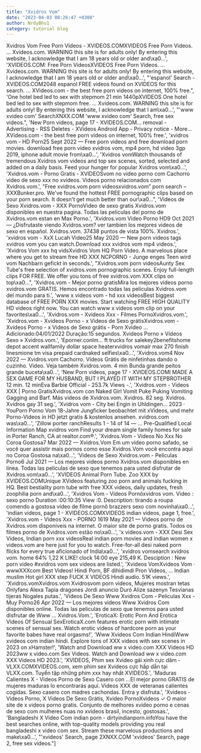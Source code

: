 ```yaml
---
title: "Xvidros Vom"
date: "2023-04-03 08:26:47 +0300"
author: NrdyBhu1
category: tutorial blog
---
```

Xvidros Vom
Free Porn Videos - XVIDEOS.COMXVIDEOS Free Porn Videos. ... Xvideos.com. WARNING this site is for adults only! By entering this website, I acknowledge that I am 18 years old or older and\xa0...', 'XVIDEOS.COM: Free Porn VideosXVIDEOS Free Porn Videos. ... Xvideos.com. WARNING this site is for adults only! By entering this website, I acknowledge that I am 18 years old or older and\xa0...', "'espanol' Search - XVIDEOS.COM2048 espanol FREE videos found on XVIDEOS for this search. ... XVideos.com - the best free porn videos on internet, 100% free.", 'One hotel bed led to sex with stepmom 21 min 1440pXVIDEOS One hotel bed led to sex with stepmom free. ... Xvideos.com. WARNING this site is for adults only! By entering this website, I acknowledge that I am\xa0...', "'www xvideo com' SearchXNXX.COM 'www xvideo com' Search, free sex videos.", 'New Porn videos, page 17 - XVIDEOS.COM... removal - Advertising - RSS Deletes - XVideos Android App - Privacy notice - More... XVideos.com - the best free porn videos on internet, 100% free.', 'xvidros vom - HD Porn25 Sept 2022 — Free porn videos and free download porn movies. download free porn video xvidros vom, mp4 porn, hd video 3gp 2019, iphone adult movie from\xa0...', 'Xvidros vomWatch thousands of tremendous Xvidros vom videos and top sex scenes, sorted, selected and added on a daily basis. Feed your hunger for popular Xvidros vom\xa0...', 'Xvidros.vom - Porno Gratis - XVIDEOSvom no video porno com Cachorro video de sexo xxx no xvideos. Videos porno relacionados com Xvidros.vom.', "Free xvidros.vom porn videosxvidros.vom” porn search – XXXBunker.pro. We've found the hottest FREE pornographic clips based on your porn search. It doesn't get much better than our\xa0...", 'Videos de Sexo Xvidros.vom - XXX PornoVideo de sexo gratis Xvidros.vom disponibles en nuestra pagina. Todas las peliculas del porno de Xvidros.vom estan en Max Porno.', 'Xvidros.vom Video Porno HD9 Oct 2021 — ¿Disfrutaste viendo Xvidros.vom? ver tambien los mejores videos de sexo en español. Xvidros.vom. 37438 puntos de vista 100%. Xvidros.', 'xvidros vom - XxX Lucah Video25 May 2020 — New porn videos tags xvidros vom you can watch.Download xxx xvidros vom mp4 videos.', 'Xvidros Vom xxx hq vidsXvidros Vom HQ Porn Video. A marvelous place where you get to stream free HD XXX NCPORNO - Junge enges Teen wird vom Nachbarn gefickt in seconds.', "Xvidros.vom porn videosAunty Sex Tube's free selection of xvidros.vom pornographic scenes. Enjoy full-length clips FOR FREE. We offer you tons of free xvidros.vom XXX clips on top\xa0...", 'Xvidros.vom - Mejor porno gratisMira los mejores vídeos porno xvidros.vom GRATIS. Hemos encontrado todas las películas Xvidros.vom del mundo para ti.', 'www x videos vom - hd xxx videosBest biggest database of FREE PORN XXX movies. Start watching FREE HIGH QUALITY HD videos right now. You can watch www x videos vom clip on your favorites\xa0...', 'Xvidros.vom - Xvideos Xxx - Filmes PornoXvidros.vom.', 'Xvidros.vom - Xvideos Porno - x Videos de Sexo grátisXvidros.vom - Xvideos Porno - x Videos de Sexo grátis - Porn Xvideo ... Adicionado:04/01/2022 Duração:15 segundos. Xvideos Porno » Vídeos Sexo » Xvidros.vom.', 'Eporner.conlm... ft trucks for salekey2benefitshome depot accent wallfamily dollar space heaterxvidros vomair max 270 finish linesmione tm visa prepaid cardnaked selfies\xa0...', 'Xvidros.vom4 Nov 2022 — Xvidros.vom Cachorro. Vídeos Grátis de ninfetinhas dando o cuzinho. Video. Veja também Xvidros.vom. 4 min Bunda grande peitos grande buceta\xa0...', 'New Porn videos, page 17 - XVIDEOS.COMI MADE A SEX GAME FOR MY HUSBAND, BUT I PLAYED IT WITH MY STEPBROTHER 12 min. 12 minEva Barbie Official - 253.7k Views -.', 'Xvidros.vom - Videos XXX | Porno GratisXvidros.vom con Naked Girl Vomit Puke Puking Vomiting Gagging and Barf. Más videos de Xvidros.vom. Xvidros. 82 seg. Xvidros. Xvidros gay 31 seg.', 'Xvidros vom - City bei Engin in Uhldingen... 2023 · YouPorn Porno Vom 18-Jahre Jungficker beobachtet mit xVideos, und mehr Porno-Videos in HD jetzt gratis & kostenlos ansehen. xvidros.com was\xa0...', 'Zillow porter ranchResults 1 - 14 of 14 — ... Pre-Qualified Local Information Map xvidros vom Find your dream single family homes for sale in Porter Ranch, CA at realtor.com®.', 'Xvidros.Vom - Videos No Xxx No Coroa Gostosa7 Mar 2022 — Xvidros.Vom Em um video porno safado, se você quer assistir mais pornos como esse Xvidros.Vom você encontra aqui no Coroa Gostosa na\xa0...', 'Videos de Sexo Xvidros.vom - Películas Porno6 Jul 2021 — Los mejores videos porno Xvidros.vom disponibles en línea. Todas las peliculas de sexo que tenemos para usted disfrutar de Xvidros.vom\xa0...', 'XVIDEOS Animal Porn Tube. Zoo XXX by XVIDEOS.COMUnique XVideos featuring zoo porn and animals fucking in HQ. Best bestiality porn tube with free XXX videos, daily updates, fresh zoophilia porn and\xa0...', 'Xvidros Vom - Vídeos Pornôxvidros vom. Video : sexo porno Duration :00:10:35 View :0. Description: tirando a roupa comendo a gostosa vídeo de filme pornô brazzers sexo com novinha\xa0...', 'indian videos, page 1 - XVIDEOS.COMXVIDEOS indian videos, page 1, free.', 'Xvidros.vom - Videos Xxx - PORNO 1619 May 2021 — Videos porno de Xvidros.vom disponiveis na internet. O maior site de porno gratis. Todos os filmes porno de Xvidros.vom estão no\xa0...', 'x videos.vom - XXX Desi Sex Videos, Indian porn xxx videosReal indian porn movies and indian women x videos.vom are here just for you to watch. Free-for-all desi naked porn flicks for every true aficionado of India\xa0...', 'xvidros vomsearch xvidros vom. home 64% 1,22 K LIKE! clock 14:00 eye 215,49 K. Desciption : New porn video #xvidros vom sex videos are listed.', 'Xvideos VomXvideos Vom · wwwXXXcom Best Videos! Hindi Porn, BF dihidimdi Pron Videos, ... Indian muslim Hot girl XXX step FUCK X VIDEOS Hindi audio. 51K views.', 'Xvidros.vomXvidros.vom Xvidrosvom porn videos, Mujeres mostran tetas Onlyfans Alexa Tapia dragones Jordi anuncio Duró Alize sazenyn Tesvianas tijeras Nogales putas.', 'Videos De Sexo Www Xvidros Com - Peliculas Xxx - Muy Porno26 Apr 2022 — Los mejores videos Www Xvidros Com disponibles online. Todas las peliculas de sexo que tenemos para usted disfrutar de Www ... Xvidros.Vom.', 'EroticaX: Erotic Porn And Erotica Videos Of Sensual SexEroticaX.com features erotic porn with intimate scenes of sensual sex. Watch erotic videos of hardcore porn as your favorite babes have real orgasms!', 'Www Xvideos Com Indian HindiWww xvideos com indian hindi. Explore tons of XXX videos with sex scenes in 2023 on xHamster!', 'Watch and Download ww x video.com XXX Videos HD 2023ww x video.com Sex Videos. Watch and Download ww x video.com XXX Videos HD 2023.', 'XVIDEOS, Phim sex Xvideo gái xinh cực dâm - VLXX.COMXVIDEOS.com, xem phim sex Xvideos cực hấp dẫn tại VLXX.com. Tuyển tập những phim xxx hay nhất XVIDEOS.', 'Maduras Calientes X - Videos Porno de Sexo Casero con ...El mejor porno GRATIS de mujeres maduras lo encontrarás aquí. Videos XXX de veteranas calientes cogidas. Sexo casero con madres cachondas. Entra y disfruta.', 'Xvideos - Videos Porno, X Videos De Sexo Grátis, Xvideo PornoXvideos ✓ O maior site de x videos porno gratis. Conjunto de melhores xvideo porno e cenas de sexo com mulheres nuas no xvideos brasil, incesto, gostosas.', 'Bangladeshi X Video Com indian porn - dirtyindianporn.infoYou have the best searches online, with top-quality models providing you real bangladeshi x video com sex. Stream these marvelous productions and make\xa0...', "'xvideos' Search, page 2XNXX.COM 'xvideos' Search, page 2, free sex videos."]